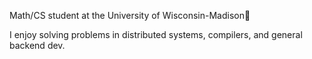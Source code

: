 Math/CS student at the University of Wisconsin-Madison🦡

I enjoy solving problems in distributed systems, compilers, and general backend dev.
